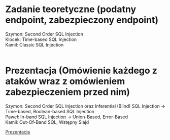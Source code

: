# Zadanie teoretyczne (podatny endpoint, zabezpieczony endpoint)
Szymon: Second Order SQL Injection
<br>
Klocek: Time-based SQL Injection
<br>
Kamil: Classic SQL Injection
<br>
<br>

# Prezentacja (Omówienie każdego z ataków wraz z omówieniem zabezpieczeniem przed nim)
Szymon: Second Order SQL Injection oraz Inferential (Blind) SQL Injection -> Time-based, Boolean-based SQL Injection
<br>
Paweł: In-band SQL Injection -> Union-Based, Error-Based
<br>
Kamil: Out-Of-Band SQL, Wstępny Slajd

[Prezentacja](https://www.canva.com/design/DAGWNQNORQI/fIYqqLtkomV98QPgH6SQhw/edit)

